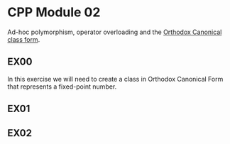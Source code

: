# CPP Module 02
Ad-hoc polymorphism, operator overloading and the [Orthodox Canonical class form](https://riceset.com/C++/The-Orthodox-Canonical-Class-Form).

## EX00
In this exercise we will need to create a class in Orthodox Canonical Form that represents a fixed-point number.

## EX01

## EX02


